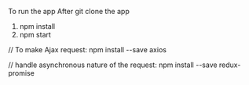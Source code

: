 To run the app
After git clone the app
1. npm install
2. npm start

// To make Ajax request:
npm install --save axios

// handle asynchronous nature of the request:
npm install --save redux-promise